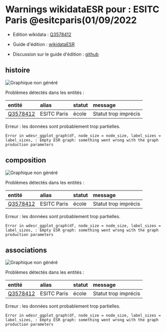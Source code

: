 Warnings wikidataESR pour : ESITC Paris @esitcparis(01/09/2022
================

- Edition wikidata : [Q3578412](https://www.wikidata.org/wiki/Q3578412)
- Guide d'édition : [wikidataESR](https://github.com/cpesr/wikidataESR/)

- Discussion sur le guide d'édition : [github](https://github.com/cpesr/wikidataESR/issues)



## histoire 

![Graphique non généré](Q3578412-histoire.png) 

Problèmes détectés dans les entités :

|entité                                             |alias       |statut |message              |
|:--------------------------------------------------|:-----------|:------|:--------------------|
|[Q3578412](https://www.wikidata.org/wiki/Q3578412) |ESITC Paris |école  |Statut trop imprécis |

 


Erreur : les données sont probablement trop partielles.
```
Error in wdesr_ggplot_graph(df, node_size = node_size, label_sizes = label_sizes, : Empty ESR graph: something went wrong with the graph production parameters

``` 



## composition 

![Graphique non généré](Q3578412-composition.png) 

Problèmes détectés dans les entités :

|entité                                             |alias       |statut |message              |
|:--------------------------------------------------|:-----------|:------|:--------------------|
|[Q3578412](https://www.wikidata.org/wiki/Q3578412) |ESITC Paris |école  |Statut trop imprécis |

 


Erreur : les données sont probablement trop partielles.
```
Error in wdesr_ggplot_graph(df, node_size = node_size, label_sizes = label_sizes, : Empty ESR graph: something went wrong with the graph production parameters

``` 



## associations 

![Graphique non généré](Q3578412-associations.png) 

Problèmes détectés dans les entités :

|entité                                             |alias       |statut |message              |
|:--------------------------------------------------|:-----------|:------|:--------------------|
|[Q3578412](https://www.wikidata.org/wiki/Q3578412) |ESITC Paris |école  |Statut trop imprécis |

 


Erreur : les données sont probablement trop partielles.
```
Error in wdesr_ggplot_graph(df, node_size = node_size, label_sizes = label_sizes, : Empty ESR graph: something went wrong with the graph production parameters

``` 

